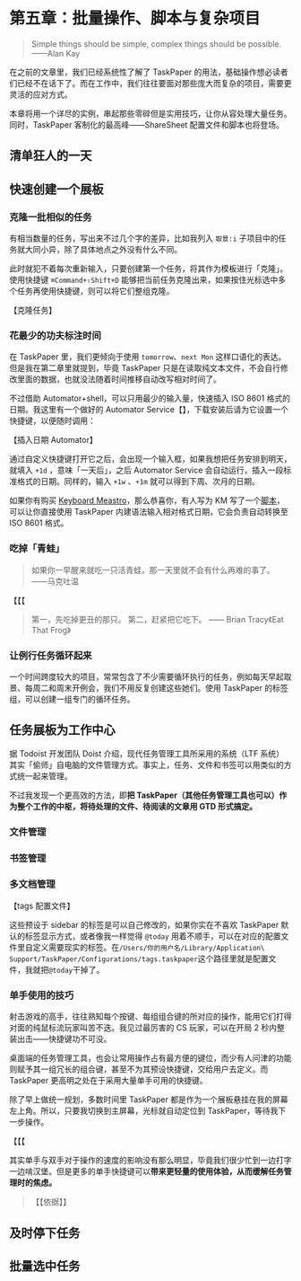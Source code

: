 # 第五章：批量操作、脚本与复杂项目

>Simple things should be simple, complex things should be possible.
>——Alan Kay

在之前的文章里，我们已经系统性了解了 TaskPaper 的用法，基础操作想必读者们已经不在话下了。而在工作中，我们往往要面对那些庞大而复杂的项目，需要更灵活的应对方式。

本章将用一个详尽的实例，串起那些零碎但是实用技巧，让你从容处理大量任务。同时，TaskPaper 客制化的最高峰——ShareSheet 配置文件和脚本也将登场。

## 清单狂人的一天

## 快速创建一个展板

### 克隆一批相似的任务

有相当数量的任务，写出来不过几个字的差异，比如我列入 `取景:i`  子项目中的任务就大同小异，除了具体地点之外没有什么不同。

此时就犯不着每次重新输入，只要创建第一个任务，将其作为模板进行「克隆」。使用快捷键 `⌘Command+⇧Shift+D` 能够把当前任务克隆出来，如果按住光标选中多个任务再使用快捷键，则可以将它们整组克隆。

【克隆任务】

### 花最少的功夫标注时间

在 TaskPaper 里，我们更倾向于使用 `tomorrow`、`next Mon` 这样口语化的表达。但是我在第二章里就提到，毕竟 TaskPaper 只是在读取纯文本文件，不会自行修改里面的数据，也就没法随着时间推移自动改写相对时间了。

不过借助 Automator+shell，可以只用最少的输入量，快速插入 ISO 8601 格式的日期。我这里有一个做好的 Automator Service【】，下载安装后请为它设置一个快捷键，以便随时调用：

【插入日期 Automator】

通过自定义快捷键打开它之后，会出现一个输入框，如果我想把任务安排到明天，就填入 `+1d` ，意味「一天后」，之后 Automator Service 会自动运行，插入一段标准格式的日期。同样的，输入 `+1w` 、`+1m` 就可以得到下周、次月的日期。

如果你有购买 [Keyboard Meastro](http://www.keyboardmaestro.com/main/)，那么恭喜你，有人写为 KM 写了一个[脚本](https://forum.keyboardmaestro.com/t/convert-informal-date-times-to-yyyy-mm-dd-hh-mm-in-taskpaper-3-preview/2941)，可以让你直接使用  TaskPaper 内建语法输入相对格式日期，它会负责自动转换至 ISO 8601 格式。

### 吃掉「青蛙」

>如果你一早醒来就吃一只活青蛙，那一天里就不会有什么再难的事了。
>——马克吐温

【【【

>第一，先吃掉更丑的那只。
>第二，赶紧把它吃下。
>—— Brian Tracy《Eat That Frog》

### 让例行任务循环起来

一个时间跨度较大的项目，常常包含了不少需要循环执行的任务，例如每天早起取景、每周二和周末开例会，我们不用反复创建这些她们。使用 TaskPaper 的标签组，可以创建一组专门的循环任务。

## 任务展板为工作中心

据 Todoist 开发团队 Doist 介绍，现代任务管理工具所采用的系统（LTF 系统）其实「偷师」自电脑的文件管理方式。事实上，任务、文件和书签可以用类似的方式统一起来管理。

不过我发现一个更高效的方法，即**把 TaskPaper（其他任务管理工具也可以）作为整个工作的中枢，将待处理的文件、待阅读的文章用 GTD 形式搞定。**

### 文件管理

### 书签管理

### 多文档管理

【tags 配置文件】

这些预设于 sidebar 的标签是可以自己修改的，如果你实在不喜欢 TaskPaper 默认的标签显示方式，或者像我一样觉得 `@today` 用着不顺手，可以在对应的配置文件里自定义需要现实的标签。在`/Users/你的用户名/Library/Application\ Support/TaskPaper/Configurations/tags.taskpaper`这个路径里就是配置文件，我就把`@today`干掉了。

### 单手使用的技巧

射击游戏的高手，往往熟知每个按键、每组组合键的所对应的操作，能用它们打得对面的纯鼠标流玩家叫苦不迭。我见过最厉害的 CS 玩家，可以在开局 2 秒内整装出击——快捷键功不可没。

桌面端的任务管理工具，也会让常用操作占有最方便的键位，而少有人问津的功能则赋予其一组冗长的组合键，甚至不为其预设快捷键，交给用户去定义。而 TaskPaper 更高明之处在于采用大量单手可用的快捷键。

除了早上做统一规划，多数时间里 TaskPaper 都是作为一个展板悬挂在我的屏幕左上角。所以，只要我切换到主屏幕，光标就自动定位到 TaskPaper，等待我下一步操作。

【【【

其实单手与双手对于操作的速度的影响没有那么明显，毕竟我们很少忙到一边打字一边啃汉堡。但是更多的单手快捷键可以**带来更轻量的使用体验，从而缓解任务管理时的焦虑。**

> 【【依据】】

## 及时停下任务

## 批量选中任务